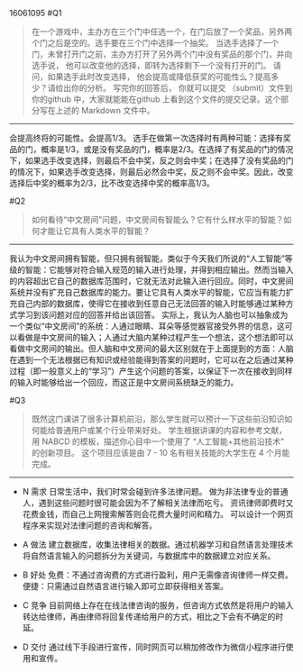16061095
#Q1
>在一个游戏中，主办方在三个门中任选一个，在门后放了一个奖品，另外两个门之后是空的。选手要在三个门中选择一个抽奖。 当选手选择了一个门，未曾打开门之前，主办方打开了另外两个门中没有奖品的那个门，并向选手说， 他可以改变他的选择，即转为选择剩下一个没有打开的门。 请问，如果选手此时改变选择， 他会提高或降低获奖的可能性么？提高多少？请给出你的分析。 写完你的回答后， 你就可以提交 （submit）文件到你的github 中，大家就能能在github 上看到这个文件的提交记录。这个部分写在上述的 Markdown 文件中。
---
会提高终将的可能性。会提高1/3。
选手在做第一次选择时有两种可能：选择有奖品的门，概率是1/3，或是没有奖品的门，概率是2/3。在选择了有奖品的门的情况下，如果选手改变选择，则最后不会中奖，反之则会中奖；在选择了没有奖品的门的情况下，如果选手改变选择，则最后必然会中奖，反之则不会中奖。因此，改变选择后中奖的概率为2/3，比不改变选择中奖的概率高1/3。

#Q2
>如何看待“中文房间”问题，中文房间有智能么？它有什么样水平的智能？如何才能让它具有人类水平的智能？
---
我认为中文房间拥有智能，但只拥有弱智能，类似于今天我们所说的“人工智能”等级的智能：它能够对符合输入规范的输入进行处理，并得到相应输出。然而当输入的内容超出它自己的数据库范围时，它就无法对此输入进行回应。同时，中文房间系统并没有扩充自己数据库的能力。要让它具有人类水平的智能，它应当有能力扩充自己内部的数据库，使得它在接收到任意自己无法回答的输入时能够通过某种方式学习到该问题对应的回答并给出该回答。
实际上，我认为人脑也可以抽象成为一个类似“中文房间”的系统：人通过眼睛、耳朵等感觉器官接受外界的信息，这可以看做是中文房间的输入；人通过大脑内某种过程产生一个想法，这个想法即可以看做中文房间的输出。但人脑和中文房间的最大区别就在于上面提到的方面：人脑在遇到一个无法根据已有知识或经验能得到答案的问题时，它可以在之后通过某种过程（即一般意义上的“学习”）产生这个问题的答案，以保证下一次在接收到同样的输入时能够给出一个回应，而这正是中文房间系统缺乏的能力。

#Q3
>既然这门课讲了很多计算机前沿，那么学生就可以预计一下这些前沿知识如何能给普通用户或某个行业带来好处。 学生根据讲课的内容和参考文献，用 NABCD 的模板，描述你心目中一个使用了 “人工智能+其他前沿技术” 的创新项目。 这个项目应该是由 7 - 10 名有相关技能的大学生在 4 个月能完成。 
---
- N 需求
日常生活中，我们时常会碰到许多法律问题。
做为非法律专业的普通人，遇到这些问题时很可能会因为不了解相关法律而吃亏。
资讯律师即费时又花费金钱，而自己上网搜索解答则会花费大量时间和精力。
可以设计一个网页程序来实现对法律问题的咨询和解答。

- A 做法
建立数据库，收集法律相关的数据。通过机器学习和自然语言处理技术将自然语言输入的问题拆分为关键词，与数据库中的数据建立对应关系。

- B 好处
免费：不通过咨询费的方式进行盈利，用户无需像咨询律师一样交费。
便捷：只需通过自然语言进行输入即可立即获得相关答案。

- C 竞争
目前网络上存在在线法律咨询的服务，但咨询方式依然是将用户的输入转达给律师，再由律师将回复传递给用户的方式，相比之下会有不确定的时延。

- D 交付
通过线下手段进行宣传，同时网页可以稍加修改作为微信小程序进行使用和宣传。
